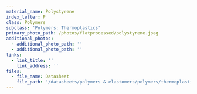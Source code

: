 ```yaml
---
material_name: Polystyrene
index_letter: P
class: Polymers
subclass: 'Polymers: Thermoplastics'
primary_photo_path: /photos/flatprocessed/polystyrene.jpeg
additional_photos:
  - additional_photo_path: ''
  - additional_photo_path: ''
links:
  - link_title: ''
    link_address: ''
files:
  - file_name: Datasheet
    file_path: '/datasheets/polymers & elastomers/polymers/thermoplastics/polystyrene (ps).pdf'
---
```


